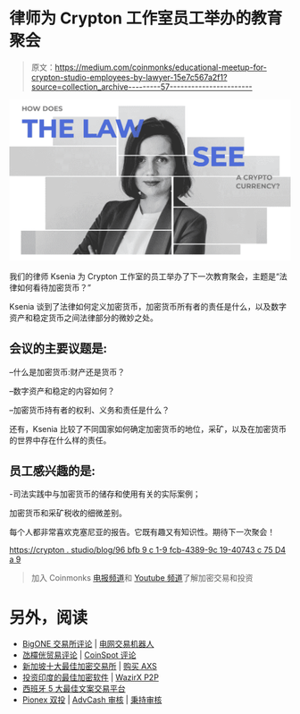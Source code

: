 # 律师为 Crypton 工作室员工举办的教育聚会

> 原文：<https://medium.com/coinmonks/educational-meetup-for-crypton-studio-employees-by-lawyer-15e7c567a2f1?source=collection_archive---------57----------------------->

![](img/590c4cee78c16779e4a24fe7f0322712.png)

我们的律师 Ksenia 为 Crypton 工作室的员工举办了下一次教育聚会，主题是“法律如何看待加密货币？”

Ksenia 谈到了法律如何定义加密货币，加密货币所有者的责任是什么，以及数字资产和稳定货币之间法律部分的微妙之处。

## 会议的主要议题是:

–什么是加密货币:财产还是货币？

–数字资产和稳定的内容如何？

–加密货币持有者的权利、义务和责任是什么？

还有，Ksenia 比较了不同国家如何确定加密货币的地位，采矿，以及在加密货币的世界中存在什么样的责任。

## 员工感兴趣的是:

-司法实践中与加密货币的储存和使用有关的实际案例；

加密货币和采矿税收的细微差别。

每个人都非常喜欢克塞尼亚的报告。它既有趣又有知识性。期待下一次聚会！

[https://crypton . studio/blog/96 bfb 9 c 1-9 fcb-4389-9c 19-40743 c 75 D4 a 9](https://crypton.studio/blog/96bfb9c1-9fcb-4389-9c19-40743c75d4a9)

> 加入 Coinmonks [电报频道](https://t.me/coincodecap)和 [Youtube 频道](https://www.youtube.com/c/coinmonks/videos)了解加密交易和投资

# 另外，阅读

*   [BigONE 交易所评论](/coinmonks/bigone-exchange-review-64705d85a1d4) | [电网交易机器人](https://coincodecap.com/grid-trading)
*   [氹欞侊贸易评论](https://coincodecap.com/anny-trade-review) | [CoinSpot 评论](https://coincodecap.com/coinspot-review)
*   [新加坡十大最佳加密交易所](https://coincodecap.com/crypto-exchange-in-singapore) | [购买 AXS](https://coincodecap.com/buy-axs-token)
*   [投资印度的最佳加密软件](https://coincodecap.com/best-crypto-to-invest-in-india-in-2021) | [WazirX P2P](https://coincodecap.com/wazirx-p2p)
*   [西班牙 5 大最佳文案交易平台](https://coincodecap.com/copy-trading-spain)
*   [Pionex 双投](https://coincodecap.com/pionex-dual-investment) | [AdvCash 审核](https://coincodecap.com/advcash-review) | [秉持审核](https://coincodecap.com/uphold-review)